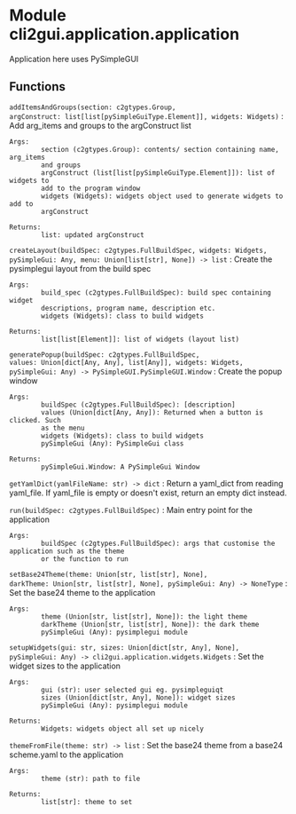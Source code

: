 Module cli2gui.application.application
======================================
Application here uses PySimpleGUI

Functions
---------

    
`addItemsAndGroups(section: c2gtypes.Group, argConstruct: list[list[pySimpleGuiType.Element]], widgets: Widgets)`
:   Add arg_items and groups to the argConstruct list
    
    Args:
            section (c2gtypes.Group): contents/ section containing name, arg_items
            and groups
            argConstruct (list[list[pySimpleGuiType.Element]]): list of widgets to
            add to the program window
            widgets (Widgets): widgets object used to generate widgets to add to
            argConstruct
    
    Returns:
            list: updated argConstruct

    
`createLayout(buildSpec: c2gtypes.FullBuildSpec, widgets: Widgets, pySimpleGui: Any, menu: Union[list[str], None]) ‑> list`
:   Create the pysimplegui layout from the build spec
    
    Args:
            build_spec (c2gtypes.FullBuildSpec): build spec containing widget
            descriptions, program name, description etc.
            widgets (Widgets): class to build widgets
    
    Returns:
            list[list[Element]]: list of widgets (layout list)

    
`generatePopup(buildSpec: c2gtypes.FullBuildSpec, values: Union[dict[Any, Any], list[Any]], widgets: Widgets, pySimpleGui: Any) ‑> PySimpleGUI.PySimpleGUI.Window`
:   Create the popup window
    
    Args:
            buildSpec (c2gtypes.FullBuildSpec): [description]
            values (Union[dict[Any, Any]): Returned when a button is clicked. Such
            as the menu
            widgets (Widgets): class to build widgets
            pySimpleGui (Any): PySimpleGui class
    
    Returns:
            pySimpleGui.Window: A PySimpleGui Window

    
`getYamlDict(yamlFileName: str) ‑> dict`
:   Return a yaml_dict from reading yaml_file. If yaml_file is empty or
    doesn't exist, return an empty dict instead.

    
`run(buildSpec: c2gtypes.FullBuildSpec)`
:   Main entry point for the application
    
    Args:
            buildSpec (c2gtypes.FullBuildSpec): args that customise the application such as the theme
            or the function to run

    
`setBase24Theme(theme: Union[str, list[str], None], darkTheme: Union[str, list[str], None], pySimpleGui: Any) ‑> NoneType`
:   Set the base24 theme to the application
    
    Args:
            theme (Union[str, list[str], None]): the light theme
            darkTheme (Union[str, list[str], None]): the dark theme
            pySimpleGui (Any): pysimplegui module

    
`setupWidgets(gui: str, sizes: Union[dict[str, Any], None], pySimpleGui: Any) ‑> cli2gui.application.widgets.Widgets`
:   Set the widget sizes to the application
    
    Args:
            gui (str): user selected gui eg. pysimpleguiqt
            sizes (Union[dict[str, Any], None]): widget sizes
            pySimpleGui (Any): pysimplegui module
    
    Returns:
            Widgets: widgets object all set up nicely

    
`themeFromFile(theme: str) ‑> list`
:   Set the base24 theme from a base24 scheme.yaml to the application
    
    Args:
            theme (str): path to file
    
    Returns:
            list[str]: theme to set